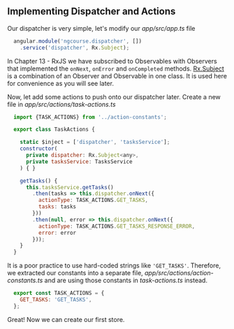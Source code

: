 ## Implementing Dispatcher and Actions

Our dispatcher is very simple, let's modify our *app/src/app.ts* file

```javascript
  angular.module('ngcourse.dispatcher', [])
    .service('dispatcher', Rx.Subject);
```

In Chapter 13 - RxJS we have subscribed to Observables with Observers that implemented the `onNext`, `onError` and `onCompleted` methods. [Rx.Subject](http://reactivex.io/documentation/subject.html) is a combination of an Observer and Observable in one class. It is used here for convenience as you will see later.

Now, let add some actions to push onto our dispatcher later. Create a new file in *app/src/actions/task-actions.ts*

```javascript
  import {TASK_ACTIONS} from '../action-constants';

  export class TaskActions {

    static $inject = ['dispatcher', 'tasksService'];
    constructor(
      private dispatcher: Rx.Subject<any>,
      private tasksService: TasksService
    ) { }

    getTasks() {
      this.tasksService.getTasks()
        .then(tasks => this.dispatcher.onNext({
          actionType: TASK_ACTIONS.GET_TASKS,
          tasks: tasks
        }))
        .then(null, error => this.dispatcher.onNext({
          actionType: TASK_ACTIONS.GET_TASKS_RESPONSE_ERROR,
          error: error
        }));
    }
  }
```

It is a poor practice to use hard-coded strings like `'GET_TASKS'`. Therefore, we extracted our constants into a separate file, *app/src/actions/action-constants.ts* and are using those constants in *task-actions.ts* instead.

```javascript
  export const TASK_ACTIONS = {
    GET_TASKS: 'GET_TASKS',
  };
```

Great! Now we can create our first store.
